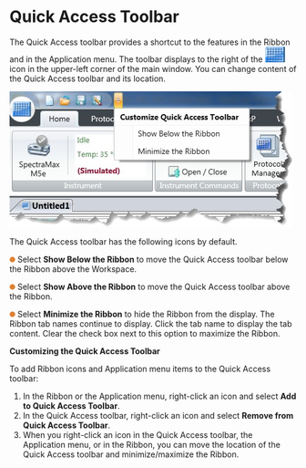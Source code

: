 # Quick Access Toolbar

The Quick Access toolbar provides a shortcut to the features in the Ribbon and in the Application menu. The toolbar displays to the right of the ![](<../../../.gitbook/assets/0 (1) (1) (1) (1) (1).jpeg>) icon in the upper-left corner of the main window. You can change content of the Quick Access toolbar and its location.

![](<../../../.gitbook/assets/1 (1) (1) (1).jpeg>)

The Quick Access toolbar has the following icons by default.

![](<../../../.gitbook/assets/7 (21).png>) Select **Show Below the Ribbon** to move the Quick Access toolbar below the Ribbon above the Workspace.

![](<../../../.gitbook/assets/8 (1) (1) (1) (1) (1) (1) (1) (1) (1).png>) Select **Show Above the Ribbon** to move the Quick Access toolbar above the Ribbon.

![](<../../../.gitbook/assets/9 (1) (1) (1) (1) (1) (1) (1) (1) (1).png>) Select **Minimize the Ribbon** to hide the Ribbon from the display. The Ribbon tab names continue to display. Click the tab name to display the tab content. Clear the check box next to this option to maximize the Ribbon.

**Customizing the Quick Access Toolbar**

To add Ribbon icons and Application menu items to the Quick Access toolbar:

1. In the Ribbon or the Application menu, right-click an icon and select **Add to Quick Access Toolbar**.
2. In the Quick Access toolbar, right-click an icon and select **Remove from Quick Access Toolbar**.
3. When you right-click an icon in the Quick Access toolbar, the Application menu, or in the Ribbon, you can move the location of the Quick Access toolbar and minimize/maximize the Ribbon.
